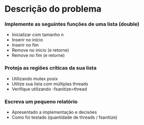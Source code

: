 # Descrição do problema

### Implemente as seguintes funções de uma lista (double)

- Inicializar com tamanho n
- Inserir no início
- Inserir no fim
- Remove no inicio (e retorne)
- Remove no fim (e retorne)

### Proteja as regiões críticas da sua lista

- Utilizando mutex posix
- Utilize sua lista com múltiplas threads
- Verifique utilizando -fsanitize=thread

### Escreva um pequeno relatório

- Apresentado a implementação e decisões
- Como foi testado (quantidade de threads / fsanitize)
